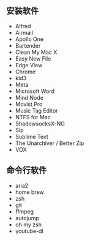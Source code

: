 
## 安装软件
- Alfred
- Airmail
- Apollo One
- Bartender
- Clean My Mac X
- Easy New File
- Edge View
- Chrome
- kid3
- Meta
- Microsoft Word
- Mind Node
- Movist Pro
- Music Tag Editor
- NTFS for Mac
- ShadowsocksX-NG
- Sip
- Sublime Text
- The Unarchiver / Better Zip
- VOX


## 命令行软件
- aria2
- home brew
- zsh
- git
- ffmpeg
- autojump
- oh my zsh
- youtube-dl
